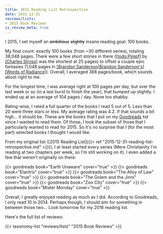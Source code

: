 ```yaml
---
title: 2015 Reading List Retrospective
date: 2015-12-31
reviews/lists:
- 2015 Book Reviews
is_review_meta: true
---
```

I 2015, I set myself an ~~ambitious~~ ~~slightly~~ insane reading goal: 100 books.

My final count: exactly 100 books (from ~30 different series), totaling 38,048 pages. There were a few short stories in there ([[todo:Pimpf]]() by [[Charles Stross]]() was the shortest at 25 pages) to offset a couple epic fantasies (1,048 pages in [[Brandon Sanderson|Brandon Sanderson's]]() [[Words of Radiance]]()). Overall, I averaged 388 pages/book, which sounds about right to me.

<!--more-->

For the longest time, I was average right at 100 pages per day, but over the last week or so (in a last burst to finish the year), that bumped up slightly. I ended up at an average of 104 pages / day. None too shabby.

Rating-wise, I rated a full quarter of the books I read 5 out of 5. Less than 20 were three stars or less. My average rating was 4.2. If that sounds a bit high... it should be. These are the books that I put on my <a href="https://www.goodreads.com">Goodreads</a> list since I wanted to read them. Of those, I took the subset of those that I particularly wanted to read for 2015. So it's no surprise that I (for the most part) selected books I thought I would like.

From my original list ([2015 Reading List]({{< ref "2015-12-31-reading-list-retrospective.md" >}})), I at least started every series (Mere Christianity I'm reading at two chapters per week, so I'm still working on it). I even added a few that weren't originally on there:

{{< goodreads book="Earth Unaware" cover="true" >}}
{{< goodreads book="Elantris" cover="true" >}}
{{< goodreads book="The Alloy of Law" cover="true" >}}
{{< goodreads book="The Golem and the Jinni" cover="true" >}}
{{< goodreads book="Zoo City" cover="true" >}}
{{< goodreads book="Mister Monday" cover="true" >}}

Overall, I greatly enjoyed reading as much as I did. According to Goodreads, I only read 10 in 2014. Perhaps though, I should aim for something in between those two... Look tomorrow for my 2016 reading list.

Here's the full list of reviews:

{{< taxonomy-list "reviews/lists" "2015 Book Reviews" >}}
